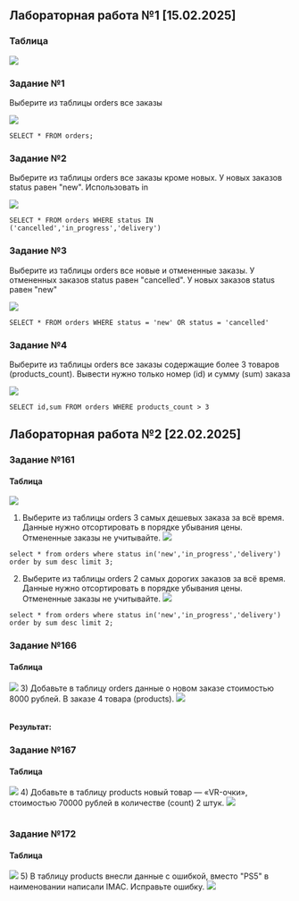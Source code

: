 ## Лабораторная работа №1 [15.02.2025]
### Таблица
![](/LabW1/0.png)
### Задание №1
Выберите из таблицы orders все заказы

![](/LabW1/1.png)
```
SELECT * FROM orders;
```
### Задание №2
Выберите из таблицы orders все заказы кроме новых. У новых заказов status равен "new". Использовать in

![](/LabW1/2.png)
```
SELECT * FROM orders WHERE status IN ('cancelled','in_progress','delivery')
```
### Задание №3
Выберите из таблицы orders все новые и отмененные заказы. У отмененных заказов status равен "cancelled". У новых заказов status равен "new"

![](/LabW1/3.png)
```
SELECT * FROM orders WHERE status = 'new' OR status = 'cancelled'
```
### Задание №4
Выберите из таблицы orders все заказы содержащие более 3 товаров (products_count).
Вывести нужно только номер (id) и сумму (sum) заказа

![](/LabW1/4.png)
```
SELECT id,sum FROM orders WHERE products_count > 3
```
## Лабораторная работа №2 [22.02.2025]
### Задание №161
#### Таблица
![](/LabW2/161/0_table.png)
1) Выберите из таблицы orders 3 самых дешевых заказа за всё время.
Данные нужно отсортировать в порядке убывания цены.
Отмененные заказы не учитывайте.
![](/LabW2/161/1.png)
```
select * from orders where status in('new','in_progress','delivery') order by sum desc limit 3;
```
2) Выберите из таблицы orders 2 самых дорогих заказов за всё время.
Данные нужно отсортировать в порядке убывания цены.
Отмененные заказы не учитывайте.
![](/LabW2/161/2.png)
```
select * from orders where status in('new','in_progress','delivery') order by sum desc limit 2;
```
### Задание №166
#### Таблица
![](/LabW2/166/0_table.png)
3) Добавьте в таблицу orders данные о новом заказе стоимостью 8000 рублей. В заказе 4 товара (products).
![](/LabW2/3.png)
```

```
#### Результат:
### Задание №167
#### Таблица
![](/LabW2/167/0_table.png)
4) Добавьте в таблицу products новый товар — «VR-очки», стоимостью 70000 рублей в количестве (count) 2 штук.
![](/LabW2/4.png)
```

```
### Задание №172
#### Таблица
![](/LabW2/172/0_table.png)
5) В таблицу products внесли данные с ошибкой, вместо "PS5" в наименовании написали IMAC. Исправьте ошибку.
![](/LabW2/5.png)
```

```
